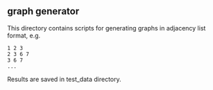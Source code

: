## graph generator

This directory contains scripts for generating graphs in adjacency list format,
e.g.

```
1 2 3
2 3 6 7
3 6 7
...
```

Results are saved in test_data directory.